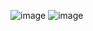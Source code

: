 ![image](https://github.com/user-attachments/assets/fd01ee90-34a9-4658-b297-e52675f5fedc)
![image](https://github.com/user-attachments/assets/fd01ee90-34a9-4658-b297-e52675f5fedc)
